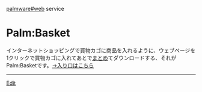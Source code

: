 ---
---
[palmware#web](/palmware#web) service
# Palm:Basket
インターネットショッピングで買物カゴに商品を入れるように、ウェブページを1クリックで買物カゴに入れてあとで[まとめ](/まとめ)てダウンロードする、それがPalm:Basketです。[→入り口はこちら](http://newsclip.chem.nagoya-u.ac.jp/cgi-bin/palmbasket.cgi)



----
[Edit](https://github.com/vitroid/vitroid.github.io/edit/master/MD/PalmBasket.md)
